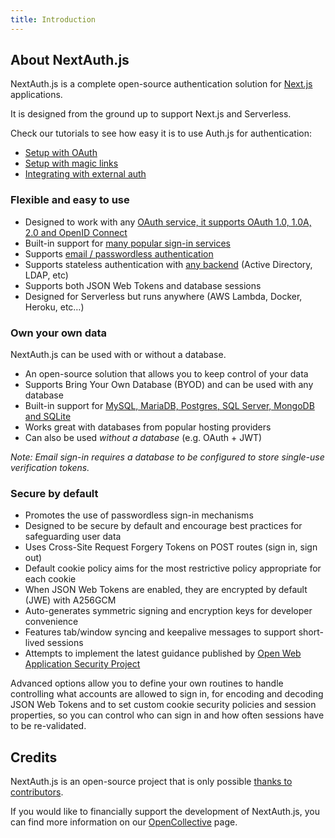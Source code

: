 ```yaml
---
title: Introduction
---
```


## About NextAuth.js

NextAuth.js is a complete open-source authentication solution for [Next.js](http://nextjs.org/) applications.

It is designed from the ground up to support Next.js and Serverless.

Check our tutorials to see how easy it is to use Auth.js for authentication:

- [Setup with OAuth](/getting-started/oauth-tutorial)
- [Setup with magic links](/getting-started/email-tutorial)
- [Integrating with external auth](/getting-started/credentials-tutorial)

### Flexible and easy to use

- Designed to work with any [OAuth service, it supports OAuth 1.0, 1.0A, 2.0 and OpenID Connect](/providers)
- Built-in support for [many popular sign-in services](/configuration/providers/oauth)
- Supports [email / passwordless authentication](/getting-started/email-tutorial)
- Supports stateless authentication with [any backend](/getting-started/credentials-tutorial) (Active Directory, LDAP, etc)
- Supports both JSON Web Tokens and database sessions
- Designed for Serverless but runs anywhere (AWS Lambda, Docker, Heroku, etc…)

### Own your own data

NextAuth.js can be used with or without a database.

- An open-source solution that allows you to keep control of your data
- Supports Bring Your Own Database (BYOD) and can be used with any database
- Built-in support for [MySQL, MariaDB, Postgres, SQL Server, MongoDB and SQLite](/configuration/databases)
- Works great with databases from popular hosting providers
- Can also be used _without a database_ (e.g. OAuth + JWT)

_Note: Email sign-in requires a database to be configured to store single-use verification tokens._

### Secure by default

- Promotes the use of passwordless sign-in mechanisms
- Designed to be secure by default and encourage best practices for safeguarding user data
- Uses Cross-Site Request Forgery Tokens on POST routes (sign in, sign out)
- Default cookie policy aims for the most restrictive policy appropriate for each cookie
- When JSON Web Tokens are enabled, they are encrypted by default (JWE) with A256GCM
- Auto-generates symmetric signing and encryption keys for developer convenience
- Features tab/window syncing and keepalive messages to support short-lived sessions
- Attempts to implement the latest guidance published by [Open Web Application Security Project](https://owasp.org/)

Advanced options allow you to define your own routines to handle controlling what accounts are allowed to sign in, for encoding and decoding JSON Web Tokens and to set custom cookie security policies and session properties, so you can control who can sign in and how often sessions have to be re-validated.

## Credits

NextAuth.js is an open-source project that is only possible [thanks to contributors](/contributors).

If you would like to financially support the development of NextAuth.js, you can find more information on our [OpenCollective](https://opencollective.com/nextauth) page.

